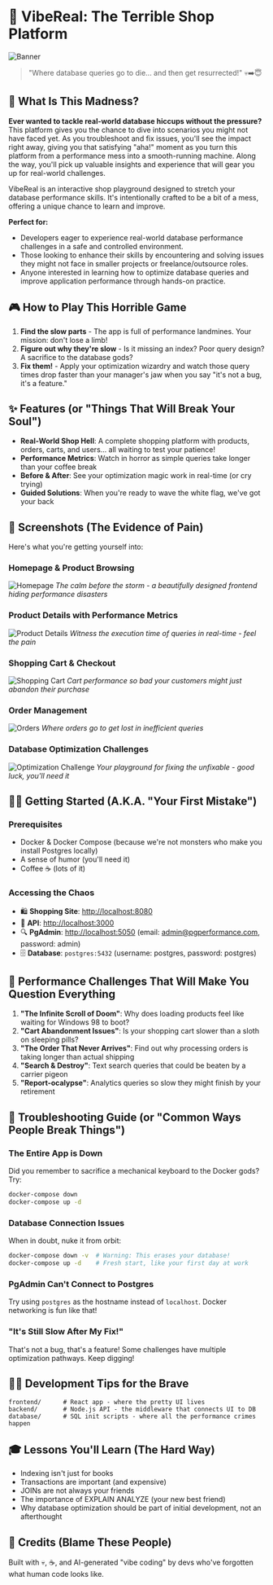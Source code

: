 # 🚀 VibeReal: The Terrible Shop Platform

![Banner](screenshots/header_0.png)

> "Where database queries go to die... and then get resurrected!" 💀➡️😇

## 🤔 What Is This Madness?

**Ever wanted to tackle real-world database hiccups without the pressure?** This platform gives you the chance to dive into scenarios you might not have faced yet. As you troubleshoot and fix issues, you'll see the impact right away, giving you that satisfying "aha!" moment as you turn this platform from a performance mess into a smooth-running machine. Along the way, you'll pick up valuable insights and experience that will gear you up for real-world challenges.

VibeReal is an interactive shop playground designed to stretch your database performance skills. It's intentionally crafted to be a bit of a mess, offering a unique chance to learn and improve.

**Perfect for:**
- Developers eager to experience real-world database performance challenges in a safe and controlled environment.
- Those looking to enhance their skills by encountering and solving issues they might not face in smaller projects or freelance/outsource roles.
- Anyone interested in learning how to optimize database queries and improve application performance through hands-on practice.

## 🎮 How to Play This Horrible Game

1. **Find the slow parts** - The app is full of performance landmines. Your mission: don't lose a limb!
2. **Figure out why they're slow** - Is it missing an index? Poor query design? A sacrifice to the database gods?
3. **Fix them!** - Apply your optimization wizardry and watch those query times drop faster than your manager's jaw when you say "it's not a bug, it's a feature."

## ✨ Features (or "Things That Will Break Your Soul")

- **Real-World Shop Hell**: A complete shopping platform with products, orders, carts, and users... all waiting to test your patience!
- **Performance Metrics**: Watch in horror as simple queries take longer than your coffee break
- **Before & After**: See your optimization magic work in real-time (or cry trying)
- **Guided Solutions**: When you're ready to wave the white flag, we've got your back

## 📸 Screenshots (The Evidence of Pain)

Here's what you're getting yourself into:

### Homepage & Product Browsing
![Homepage](screenshots/screenshot_0.png)
*The calm before the storm - a beautifully designed frontend hiding performance disasters*

### Product Details with Performance Metrics
![Product Details](screenshots/screenshot_1.png)
*Witness the execution time of queries in real-time - feel the pain*

### Shopping Cart & Checkout
![Shopping Cart](screenshots/screenshot_2.png)
*Cart performance so bad your customers might just abandon their purchase*

### Order Management
![Orders](screenshots/screenshot_3.png)
*Where orders go to get lost in inefficient queries*

### Database Optimization Challenges
![Optimization Challenge](screenshots/screenshot_4.png)
*Your playground for fixing the unfixable - good luck, you'll need it*

## 🏃‍♂️ Getting Started (A.K.A. "Your First Mistake")

### Prerequisites

- Docker & Docker Compose (because we're not monsters who make you install Postgres locally)
- A sense of humor (you'll need it)
- Coffee ☕ (lots of it)


### Accessing the Chaos

- 🛍️ **Shopping Site**: [http://localhost:8080](http://localhost:8080)
- 🔌 **API**: [http://localhost:3000](http://localhost:3000/api)
- 🔍 **PgAdmin**: [http://localhost:5050](http://localhost:5050) (email: admin@pgperformance.com, password: admin)
- 🗄️ **Database**: `postgres:5432` (username: postgres, password: postgres)

## 🎯 Performance Challenges That Will Make You Question Everything

1. **"The Infinite Scroll of Doom"**: Why does loading products feel like waiting for Windows 98 to boot?
2. **"Cart Abandonment Issues"**: Is your shopping cart slower than a sloth on sleeping pills?
3. **"The Order That Never Arrives"**: Find out why processing orders is taking longer than actual shipping
4. **"Search & Destroy"**: Text search queries that could be beaten by a carrier pigeon
5. **"Report-ocalypse"**: Analytics queries so slow they might finish by your retirement

## 🔧 Troubleshooting Guide (or "Common Ways People Break Things")

### The Entire App is Down
Did you remember to sacrifice a mechanical keyboard to the Docker gods? Try:
```bash
docker-compose down
docker-compose up -d
```

### Database Connection Issues
When in doubt, nuke it from orbit:
```bash
docker-compose down -v  # Warning: This erases your database!
docker-compose up -d    # Fresh start, like your first day at work
```

### PgAdmin Can't Connect to Postgres
Try using `postgres` as the hostname instead of `localhost`. Docker networking is fun like that!

### "It's Still Slow After My Fix!"
That's not a bug, that's a feature! Some challenges have multiple optimization pathways. Keep digging!

## 🧑‍💻 Development Tips for the Brave

```
frontend/      # React app - where the pretty UI lives
backend/       # Node.js API - the middleware that connects UI to DB
database/      # SQL init scripts - where all the performance crimes happen
```

## 🎓 Lessons You'll Learn (The Hard Way)

- Indexing isn't just for books
- Transactions are important (and expensive)
- JOINs are not always your friends
- The importance of EXPLAIN ANALYZE (your new best friend)
- Why database optimization should be part of initial development, not an afterthought

## 🙏 Credits (Blame These People)

Built with 💀, ☕, and AI-generated "vibe coding" by devs who've forgotten what human code looks like.
